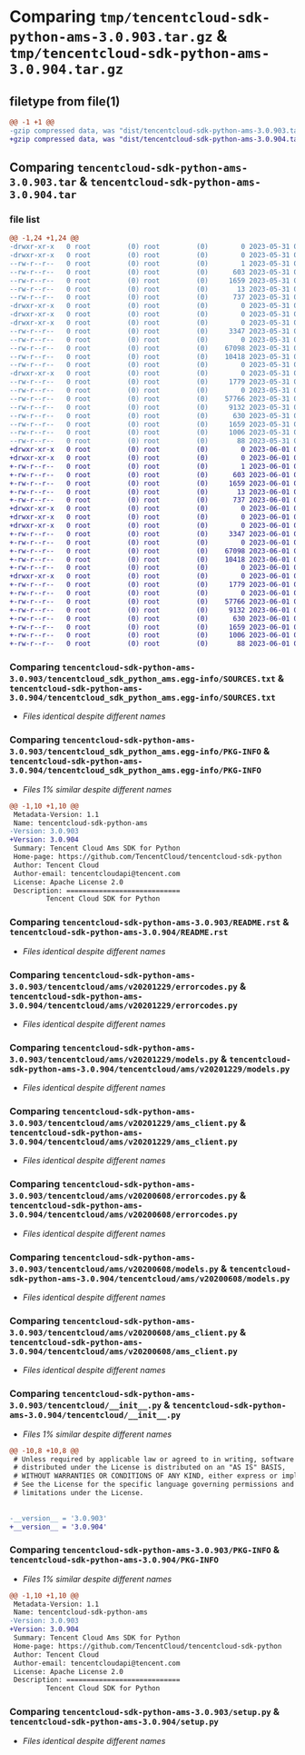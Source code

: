 # Comparing `tmp/tencentcloud-sdk-python-ams-3.0.903.tar.gz` & `tmp/tencentcloud-sdk-python-ams-3.0.904.tar.gz`

## filetype from file(1)

```diff
@@ -1 +1 @@
-gzip compressed data, was "dist/tencentcloud-sdk-python-ams-3.0.903.tar", last modified: Wed May 31 02:00:34 2023, max compression
+gzip compressed data, was "dist/tencentcloud-sdk-python-ams-3.0.904.tar", last modified: Thu Jun  1 02:24:45 2023, max compression
```

## Comparing `tencentcloud-sdk-python-ams-3.0.903.tar` & `tencentcloud-sdk-python-ams-3.0.904.tar`

### file list

```diff
@@ -1,24 +1,24 @@
-drwxr-xr-x   0 root         (0) root         (0)        0 2023-05-31 02:00:34.000000 tencentcloud-sdk-python-ams-3.0.903/
-drwxr-xr-x   0 root         (0) root         (0)        0 2023-05-31 02:00:34.000000 tencentcloud-sdk-python-ams-3.0.903/tencentcloud_sdk_python_ams.egg-info/
--rw-r--r--   0 root         (0) root         (0)        1 2023-05-31 02:00:34.000000 tencentcloud-sdk-python-ams-3.0.903/tencentcloud_sdk_python_ams.egg-info/dependency_links.txt
--rw-r--r--   0 root         (0) root         (0)      603 2023-05-31 02:00:34.000000 tencentcloud-sdk-python-ams-3.0.903/tencentcloud_sdk_python_ams.egg-info/SOURCES.txt
--rw-r--r--   0 root         (0) root         (0)     1659 2023-05-31 02:00:34.000000 tencentcloud-sdk-python-ams-3.0.903/tencentcloud_sdk_python_ams.egg-info/PKG-INFO
--rw-r--r--   0 root         (0) root         (0)       13 2023-05-31 02:00:34.000000 tencentcloud-sdk-python-ams-3.0.903/tencentcloud_sdk_python_ams.egg-info/top_level.txt
--rw-r--r--   0 root         (0) root         (0)      737 2023-05-31 02:00:34.000000 tencentcloud-sdk-python-ams-3.0.903/README.rst
-drwxr-xr-x   0 root         (0) root         (0)        0 2023-05-31 02:00:34.000000 tencentcloud-sdk-python-ams-3.0.903/tencentcloud/
-drwxr-xr-x   0 root         (0) root         (0)        0 2023-05-31 02:00:34.000000 tencentcloud-sdk-python-ams-3.0.903/tencentcloud/ams/
-drwxr-xr-x   0 root         (0) root         (0)        0 2023-05-31 02:00:34.000000 tencentcloud-sdk-python-ams-3.0.903/tencentcloud/ams/v20201229/
--rw-r--r--   0 root         (0) root         (0)     3347 2023-05-31 02:00:34.000000 tencentcloud-sdk-python-ams-3.0.903/tencentcloud/ams/v20201229/errorcodes.py
--rw-r--r--   0 root         (0) root         (0)        0 2023-05-31 02:00:34.000000 tencentcloud-sdk-python-ams-3.0.903/tencentcloud/ams/v20201229/__init__.py
--rw-r--r--   0 root         (0) root         (0)    67098 2023-05-31 02:00:34.000000 tencentcloud-sdk-python-ams-3.0.903/tencentcloud/ams/v20201229/models.py
--rw-r--r--   0 root         (0) root         (0)    10418 2023-05-31 02:00:34.000000 tencentcloud-sdk-python-ams-3.0.903/tencentcloud/ams/v20201229/ams_client.py
--rw-r--r--   0 root         (0) root         (0)        0 2023-05-31 02:00:34.000000 tencentcloud-sdk-python-ams-3.0.903/tencentcloud/ams/__init__.py
-drwxr-xr-x   0 root         (0) root         (0)        0 2023-05-31 02:00:34.000000 tencentcloud-sdk-python-ams-3.0.903/tencentcloud/ams/v20200608/
--rw-r--r--   0 root         (0) root         (0)     1779 2023-05-31 02:00:34.000000 tencentcloud-sdk-python-ams-3.0.903/tencentcloud/ams/v20200608/errorcodes.py
--rw-r--r--   0 root         (0) root         (0)        0 2023-05-31 02:00:34.000000 tencentcloud-sdk-python-ams-3.0.903/tencentcloud/ams/v20200608/__init__.py
--rw-r--r--   0 root         (0) root         (0)    57766 2023-05-31 02:00:34.000000 tencentcloud-sdk-python-ams-3.0.903/tencentcloud/ams/v20200608/models.py
--rw-r--r--   0 root         (0) root         (0)     9132 2023-05-31 02:00:34.000000 tencentcloud-sdk-python-ams-3.0.903/tencentcloud/ams/v20200608/ams_client.py
--rw-r--r--   0 root         (0) root         (0)      630 2023-05-31 02:00:34.000000 tencentcloud-sdk-python-ams-3.0.903/tencentcloud/__init__.py
--rw-r--r--   0 root         (0) root         (0)     1659 2023-05-31 02:00:34.000000 tencentcloud-sdk-python-ams-3.0.903/PKG-INFO
--rw-r--r--   0 root         (0) root         (0)     1006 2023-05-31 02:00:34.000000 tencentcloud-sdk-python-ams-3.0.903/setup.py
--rw-r--r--   0 root         (0) root         (0)       88 2023-05-31 02:00:34.000000 tencentcloud-sdk-python-ams-3.0.903/setup.cfg
+drwxr-xr-x   0 root         (0) root         (0)        0 2023-06-01 02:24:45.000000 tencentcloud-sdk-python-ams-3.0.904/
+drwxr-xr-x   0 root         (0) root         (0)        0 2023-06-01 02:24:45.000000 tencentcloud-sdk-python-ams-3.0.904/tencentcloud_sdk_python_ams.egg-info/
+-rw-r--r--   0 root         (0) root         (0)        1 2023-06-01 02:24:45.000000 tencentcloud-sdk-python-ams-3.0.904/tencentcloud_sdk_python_ams.egg-info/dependency_links.txt
+-rw-r--r--   0 root         (0) root         (0)      603 2023-06-01 02:24:45.000000 tencentcloud-sdk-python-ams-3.0.904/tencentcloud_sdk_python_ams.egg-info/SOURCES.txt
+-rw-r--r--   0 root         (0) root         (0)     1659 2023-06-01 02:24:45.000000 tencentcloud-sdk-python-ams-3.0.904/tencentcloud_sdk_python_ams.egg-info/PKG-INFO
+-rw-r--r--   0 root         (0) root         (0)       13 2023-06-01 02:24:45.000000 tencentcloud-sdk-python-ams-3.0.904/tencentcloud_sdk_python_ams.egg-info/top_level.txt
+-rw-r--r--   0 root         (0) root         (0)      737 2023-06-01 02:24:45.000000 tencentcloud-sdk-python-ams-3.0.904/README.rst
+drwxr-xr-x   0 root         (0) root         (0)        0 2023-06-01 02:24:45.000000 tencentcloud-sdk-python-ams-3.0.904/tencentcloud/
+drwxr-xr-x   0 root         (0) root         (0)        0 2023-06-01 02:24:45.000000 tencentcloud-sdk-python-ams-3.0.904/tencentcloud/ams/
+drwxr-xr-x   0 root         (0) root         (0)        0 2023-06-01 02:24:45.000000 tencentcloud-sdk-python-ams-3.0.904/tencentcloud/ams/v20201229/
+-rw-r--r--   0 root         (0) root         (0)     3347 2023-06-01 02:24:45.000000 tencentcloud-sdk-python-ams-3.0.904/tencentcloud/ams/v20201229/errorcodes.py
+-rw-r--r--   0 root         (0) root         (0)        0 2023-06-01 02:24:45.000000 tencentcloud-sdk-python-ams-3.0.904/tencentcloud/ams/v20201229/__init__.py
+-rw-r--r--   0 root         (0) root         (0)    67098 2023-06-01 02:24:45.000000 tencentcloud-sdk-python-ams-3.0.904/tencentcloud/ams/v20201229/models.py
+-rw-r--r--   0 root         (0) root         (0)    10418 2023-06-01 02:24:45.000000 tencentcloud-sdk-python-ams-3.0.904/tencentcloud/ams/v20201229/ams_client.py
+-rw-r--r--   0 root         (0) root         (0)        0 2023-06-01 02:24:45.000000 tencentcloud-sdk-python-ams-3.0.904/tencentcloud/ams/__init__.py
+drwxr-xr-x   0 root         (0) root         (0)        0 2023-06-01 02:24:45.000000 tencentcloud-sdk-python-ams-3.0.904/tencentcloud/ams/v20200608/
+-rw-r--r--   0 root         (0) root         (0)     1779 2023-06-01 02:24:45.000000 tencentcloud-sdk-python-ams-3.0.904/tencentcloud/ams/v20200608/errorcodes.py
+-rw-r--r--   0 root         (0) root         (0)        0 2023-06-01 02:24:45.000000 tencentcloud-sdk-python-ams-3.0.904/tencentcloud/ams/v20200608/__init__.py
+-rw-r--r--   0 root         (0) root         (0)    57766 2023-06-01 02:24:45.000000 tencentcloud-sdk-python-ams-3.0.904/tencentcloud/ams/v20200608/models.py
+-rw-r--r--   0 root         (0) root         (0)     9132 2023-06-01 02:24:45.000000 tencentcloud-sdk-python-ams-3.0.904/tencentcloud/ams/v20200608/ams_client.py
+-rw-r--r--   0 root         (0) root         (0)      630 2023-06-01 02:24:45.000000 tencentcloud-sdk-python-ams-3.0.904/tencentcloud/__init__.py
+-rw-r--r--   0 root         (0) root         (0)     1659 2023-06-01 02:24:45.000000 tencentcloud-sdk-python-ams-3.0.904/PKG-INFO
+-rw-r--r--   0 root         (0) root         (0)     1006 2023-06-01 02:24:45.000000 tencentcloud-sdk-python-ams-3.0.904/setup.py
+-rw-r--r--   0 root         (0) root         (0)       88 2023-06-01 02:24:45.000000 tencentcloud-sdk-python-ams-3.0.904/setup.cfg
```

### Comparing `tencentcloud-sdk-python-ams-3.0.903/tencentcloud_sdk_python_ams.egg-info/SOURCES.txt` & `tencentcloud-sdk-python-ams-3.0.904/tencentcloud_sdk_python_ams.egg-info/SOURCES.txt`

 * *Files identical despite different names*

### Comparing `tencentcloud-sdk-python-ams-3.0.903/tencentcloud_sdk_python_ams.egg-info/PKG-INFO` & `tencentcloud-sdk-python-ams-3.0.904/tencentcloud_sdk_python_ams.egg-info/PKG-INFO`

 * *Files 1% similar despite different names*

```diff
@@ -1,10 +1,10 @@
 Metadata-Version: 1.1
 Name: tencentcloud-sdk-python-ams
-Version: 3.0.903
+Version: 3.0.904
 Summary: Tencent Cloud Ams SDK for Python
 Home-page: https://github.com/TencentCloud/tencentcloud-sdk-python
 Author: Tencent Cloud
 Author-email: tencentcloudapi@tencent.com
 License: Apache License 2.0
 Description: ============================
         Tencent Cloud SDK for Python
```

### Comparing `tencentcloud-sdk-python-ams-3.0.903/README.rst` & `tencentcloud-sdk-python-ams-3.0.904/README.rst`

 * *Files identical despite different names*

### Comparing `tencentcloud-sdk-python-ams-3.0.903/tencentcloud/ams/v20201229/errorcodes.py` & `tencentcloud-sdk-python-ams-3.0.904/tencentcloud/ams/v20201229/errorcodes.py`

 * *Files identical despite different names*

### Comparing `tencentcloud-sdk-python-ams-3.0.903/tencentcloud/ams/v20201229/models.py` & `tencentcloud-sdk-python-ams-3.0.904/tencentcloud/ams/v20201229/models.py`

 * *Files identical despite different names*

### Comparing `tencentcloud-sdk-python-ams-3.0.903/tencentcloud/ams/v20201229/ams_client.py` & `tencentcloud-sdk-python-ams-3.0.904/tencentcloud/ams/v20201229/ams_client.py`

 * *Files identical despite different names*

### Comparing `tencentcloud-sdk-python-ams-3.0.903/tencentcloud/ams/v20200608/errorcodes.py` & `tencentcloud-sdk-python-ams-3.0.904/tencentcloud/ams/v20200608/errorcodes.py`

 * *Files identical despite different names*

### Comparing `tencentcloud-sdk-python-ams-3.0.903/tencentcloud/ams/v20200608/models.py` & `tencentcloud-sdk-python-ams-3.0.904/tencentcloud/ams/v20200608/models.py`

 * *Files identical despite different names*

### Comparing `tencentcloud-sdk-python-ams-3.0.903/tencentcloud/ams/v20200608/ams_client.py` & `tencentcloud-sdk-python-ams-3.0.904/tencentcloud/ams/v20200608/ams_client.py`

 * *Files identical despite different names*

### Comparing `tencentcloud-sdk-python-ams-3.0.903/tencentcloud/__init__.py` & `tencentcloud-sdk-python-ams-3.0.904/tencentcloud/__init__.py`

 * *Files 1% similar despite different names*

```diff
@@ -10,8 +10,8 @@
 # Unless required by applicable law or agreed to in writing, software
 # distributed under the License is distributed on an "AS IS" BASIS,
 # WITHOUT WARRANTIES OR CONDITIONS OF ANY KIND, either express or implied.
 # See the License for the specific language governing permissions and
 # limitations under the License.
 
 
-__version__ = '3.0.903'
+__version__ = '3.0.904'
```

### Comparing `tencentcloud-sdk-python-ams-3.0.903/PKG-INFO` & `tencentcloud-sdk-python-ams-3.0.904/PKG-INFO`

 * *Files 1% similar despite different names*

```diff
@@ -1,10 +1,10 @@
 Metadata-Version: 1.1
 Name: tencentcloud-sdk-python-ams
-Version: 3.0.903
+Version: 3.0.904
 Summary: Tencent Cloud Ams SDK for Python
 Home-page: https://github.com/TencentCloud/tencentcloud-sdk-python
 Author: Tencent Cloud
 Author-email: tencentcloudapi@tencent.com
 License: Apache License 2.0
 Description: ============================
         Tencent Cloud SDK for Python
```

### Comparing `tencentcloud-sdk-python-ams-3.0.903/setup.py` & `tencentcloud-sdk-python-ams-3.0.904/setup.py`

 * *Files identical despite different names*

